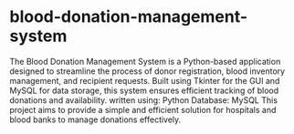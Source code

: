 # blood-donation-management-system
The Blood Donation Management System is a Python-based application designed to streamline the process of donor registration, blood inventory management, and recipient requests. Built using Tkinter for the GUI and MySQL for data storage, this system ensures efficient tracking of blood donations and availability.
written using: Python
Database: MySQL
This project aims to provide a simple and efficient solution for hospitals and blood banks to manage donations effectively.
